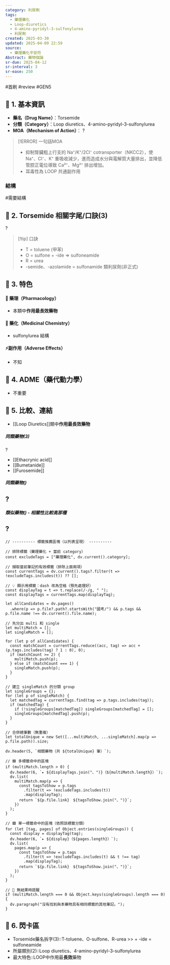 ```yaml
---
category: 利尿劑
tags:
  - 藥理藥化
  - Loop-diuretics
  - 4-amino-pyridyl-3-sulfonylurea
  - 利尿劑
created: 2025-03-30
updated: 2025-04-09 22:59
source:
  - 藥理藥化平安符
Abstract: 藥物個論
sr-due: 2025-04-12
sr-interval: 3
sr-ease: 250
---
```


#首刷 #review #GEN5


## 🔹 1. 基本資訊
- **藥名（Drug Name）**：Torsemide
- **分類（Category）**：Loop diuretics、4-amino-pyridyl-3-sulfonylurea
- **MOA（Mechanism of Action）**：
?
> [!ERROR] 一句話MOA
> - 抑制腎臟粗上行支的 Na⁺/K⁺/2Cl⁻ cotransporter（NKCC2），使 Na⁺、Cl⁻、K⁺ 重吸收減少，進而造成水分與電解質大量排出，並降低管腔正電位導致 Ca²⁺、Mg²⁺ 排出增加。
> - 耳毒性為 LOOP 共通副作用


### 結構
#需要結構



## 🔹 2. Torsemide 相關字尾/口訣(3)
?
> [!tip] 口訣
> - T = toluene (甲苯)
> - O = sulfone + -ide => sulfoneamide
> - R = urea
> - -semide、-azolamide = sulfonamide 類利尿劑(非正式)

## 🔹 3. 特色
#### 🧪 藥理（Pharmacology）
- 本類中**作用最長效藥物**


#### 🧬 藥化（Medicinal Chemistry）
- sulfonylurea 結構



#### ⚡副作用（Adverse Effects）

- 不知


## 🔹 4. ADME（藥代動力學）
 - 不重要
## 🔹 5. 比較、連結

- [[Loop Diuretics]]類中**作用最長效藥物**

##### 同類藥物(3)
?
- [[Ethacrynic acid]]
- [[Bumetanide]]
- [[Furosemide]]

##### 同類藥物()
?
- 

##### 類似藥物() - 相關性比較高那種
?
- 


```dataviewjs
// ---------- 標籤推薦區塊（以列表呈現） ----------

// 排除標籤（藥理藥化 + 當前 category）
const excludeTags = ["藥理藥化", dv.current().category];

// 擷取當前筆記的有效標籤（排除上面兩項）
const currentTags = dv.current().tags?.filter(t => !excludeTags.includes(t)) ?? [];

// 💡 顯示用標籤：dash 改為空格（預先處理好）
const displayTag = t => t.replace(/-/g, " ");
const displayTags = currentTags.map(displayTag);

let allCandidates = dv.pages()
  .where(p => p.file?.path?.startsWith("國考/") && p.tags && p.file.name !== dv.current().file.name);

// 先分出 multi 和 single
let multiMatch = [];
let singleMatch = [];

for (let p of allCandidates) {
  const matchCount = currentTags.reduce((acc, tag) => acc + (p.tags.includes(tag) ? 1 : 0), 0);
  if (matchCount >= 2) {
    multiMatch.push(p);
  } else if (matchCount === 1) {
    singleMatch.push(p);
  }
}

// 建立 singleMatch 的分類 group
let singleGroups = {};
for (let p of singleMatch) {
  let matchedTag = currentTags.find(tag => p.tags.includes(tag));
  if (matchedTag) {
    if (!singleGroups[matchedTag]) singleGroups[matchedTag] = [];
    singleGroups[matchedTag].push(p);
  }
}

// 合併總筆數（無重複）
let totalUnique = new Set([...multiMatch, ...singleMatch].map(p => p.file.path)).size;

dv.header(5, `相關藥物（共 ${totalUnique} 筆）`);

// 🟦 多標籤命中的區塊
if (multiMatch.length > 0) {
  dv.header(6, `▸ ${displayTags.join("、")}（${multiMatch.length}）`);
  dv.list(
    multiMatch.map(p => {
      const tagsToShow = p.tags
        .filter(t => !excludeTags.includes(t))
        .map(displayTag);
      return `${p.file.link}　${tagsToShow.join("、")}`;
    })
  );
}

// 🟩 單一標籤命中的區塊（依照該標籤分類）
for (let [tag, pages] of Object.entries(singleGroups)) {
  const display = displayTag(tag);
  dv.header(6, `▸ ${display}（${pages.length}）`);
  dv.list(
    pages.map(p => {
      const tagsToShow = p.tags
        .filter(t => !excludeTags.includes(t) && t !== tag)
        .map(displayTag);
      return `${p.file.link}　${tagsToShow.join("、")}`;
    })
  );
}

// 🔕 無結果時提醒
if (multiMatch.length === 0 && Object.keys(singleGroups).length === 0) {
  dv.paragraph("沒有找到與本藥物具有相同標籤的其他筆記。");
}

```
	
## 🔹 6. 閃卡區

- Torsemide藥名拆字(3)::T-toluene、O-sulfone、R-urea >> + -ide = sulfoneamide <!--SR:!2025-04-13,4,270-->
- 所屬類別(2)::Loop diuretics、4-amino-pyridyl-3-sulfonylurea <!--SR:!2025-04-13,4,270-->
- 最大特色::LOOP中作用最**長效**藥物 <!--SR:!2025-04-13,4,270-->
